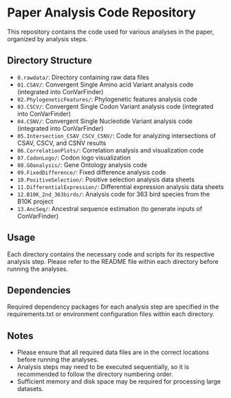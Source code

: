 # Paper Analysis Code Repository

This repository contains the code used for various analyses in the paper, organized by analysis steps.

## Directory Structure

- `0.rawdata/`: Directory containing raw data files
- `01.CSAV/`: Convergent Single Amino acid Variant analysis code (integrated into ConVarFinder)
- `02.PhylogeneticFeatures/`: Phylogenetic features analysis code
- `03.CSCV/`: Convergent Single Codon Variant analysis code (integrated into ConVarFinder)
- `04.CSNV/`: Convergent Single Nucleotide Variant analysis code (integrated into ConVarFinder)
- `05.Intersection_CSAV_CSCV_CSNV/`: Code for analyzing intersections of CSAV, CSCV, and CSNV results
- `06.CorrelationPlots/`: Correlation analysis and visualization code
- `07.CodonLogo/`: Codon logo visualization
- `08.GOanalysis/`: Gene Ontology analysis code
- `09.FixedDifference/`: Fixed difference analysis code
- `10.PositiveSelection/`: Positive selection analysis data sheets
- `11.DifferentialExpression/`: Differential expression analysis data sheets
- `12.B10K_2nd_363birds/`: Analysis code for 363 bird species from the B10K project
- `13.AncSeq/`: Ancestral sequence estimation (to generate inputs of ConVarFinder)

## Usage

Each directory contains the necessary code and scripts for its respective analysis step. Please refer to the README file within each directory before running the analyses.

## Dependencies

Required dependency packages for each analysis step are specified in the requirements.txt or environment configuration files within each directory.

## Notes

- Please ensure that all required data files are in the correct locations before running the analyses.
- Analysis steps may need to be executed sequentially, so it is recommended to follow the directory numbering order.
- Sufficient memory and disk space may be required for processing large datasets. 
